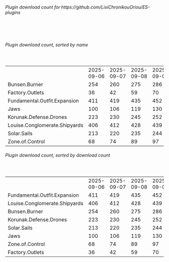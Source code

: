 <h6>Plugin download count for https://github.com/LixiChronikouOriou/ES-plugins</h6><br>
<br>
<h6>Plugin download count, sorted by name</h6><sub><sup><br>
<table>
	<tr>
		<td></td>
		<td>2025-09-06</td>
		<td>2025-09-07</td>
		<td>2025-09-08</td>
		<td>2025-09-09</td>
		<td>2025-09-10</td>
		<td>2025-09-11</td>
		<td>2025-09-12</td>
		<td>today +</td>
	</tr>
	<tr>
		<td>Bunsen.Burner</td>
		<td>254</td>
		<td>260</td>
		<td>275</td>
		<td>286</td>
		<td>299</td>
		<td>307</td>
		<td>312</td>
		<td>+ 5</td>
	</tr>
	<tr>
		<td>Factory.Outlets</td>
		<td>36</td>
		<td>42</td>
		<td>59</td>
		<td>70</td>
		<td>81</td>
		<td>90</td>
		<td>93</td>
		<td>+ 3</td>
	</tr>
	<tr>
		<td>Fundamental.Outfit.Expansion</td>
		<td>411</td>
		<td>419</td>
		<td>435</td>
		<td>452</td>
		<td>465</td>
		<td>498</td>
		<td>508</td>
		<td>+ 10</td>
	</tr>
	<tr>
		<td>Jaws</td>
		<td>100</td>
		<td>106</td>
		<td>119</td>
		<td>130</td>
		<td>141</td>
		<td>151</td>
		<td>156</td>
		<td>+ 5</td>
	</tr>
	<tr>
		<td>Korunak.Defense.Drones</td>
		<td>223</td>
		<td>230</td>
		<td>245</td>
		<td>252</td>
		<td>264</td>
		<td>276</td>
		<td>282</td>
		<td>+ 6</td>
	</tr>
	<tr>
		<td>Louise.Conglomerate.Shipyards</td>
		<td>406</td>
		<td>412</td>
		<td>428</td>
		<td>439</td>
		<td>452</td>
		<td>474</td>
		<td>481</td>
		<td>+ 7</td>
	</tr>
	<tr>
		<td>Solar.Sails</td>
		<td>213</td>
		<td>220</td>
		<td>235</td>
		<td>244</td>
		<td>255</td>
		<td>267</td>
		<td>271</td>
		<td>+ 4</td>
	</tr>
	<tr>
		<td>Zone.of.Control</td>
		<td>68</td>
		<td>74</td>
		<td>89</td>
		<td>97</td>
		<td>103</td>
		<td>109</td>
		<td>113</td>
		<td>+ 4</td>
	</tr>
</table>
</sub></sup>
<h6>Plugin download count, sorted by download count</h6><sub><sup><br>
<table>
	<tr>
		<td></td>
		<td>2025-09-06</td>
		<td>2025-09-07</td>
		<td>2025-09-08</td>
		<td>2025-09-09</td>
		<td>2025-09-10</td>
		<td>2025-09-11</td>
		<td>2025-09-12</td>
		<td>today +</td>
	</tr>
	<tr>
		<td>Fundamental.Outfit.Expansion</td>
		<td>411</td>
		<td>419</td>
		<td>435</td>
		<td>452</td>
		<td>465</td>
		<td>498</td>
		<td>508</td>
		<td>+ 10</td>
	</tr>
	<tr>
		<td>Louise.Conglomerate.Shipyards</td>
		<td>406</td>
		<td>412</td>
		<td>428</td>
		<td>439</td>
		<td>452</td>
		<td>474</td>
		<td>481</td>
		<td>+ 7</td>
	</tr>
	<tr>
		<td>Bunsen.Burner</td>
		<td>254</td>
		<td>260</td>
		<td>275</td>
		<td>286</td>
		<td>299</td>
		<td>307</td>
		<td>312</td>
		<td>+ 5</td>
	</tr>
	<tr>
		<td>Korunak.Defense.Drones</td>
		<td>223</td>
		<td>230</td>
		<td>245</td>
		<td>252</td>
		<td>264</td>
		<td>276</td>
		<td>282</td>
		<td>+ 6</td>
	</tr>
	<tr>
		<td>Solar.Sails</td>
		<td>213</td>
		<td>220</td>
		<td>235</td>
		<td>244</td>
		<td>255</td>
		<td>267</td>
		<td>271</td>
		<td>+ 4</td>
	</tr>
	<tr>
		<td>Jaws</td>
		<td>100</td>
		<td>106</td>
		<td>119</td>
		<td>130</td>
		<td>141</td>
		<td>151</td>
		<td>156</td>
		<td>+ 5</td>
	</tr>
	<tr>
		<td>Zone.of.Control</td>
		<td>68</td>
		<td>74</td>
		<td>89</td>
		<td>97</td>
		<td>103</td>
		<td>109</td>
		<td>113</td>
		<td>+ 4</td>
	</tr>
	<tr>
		<td>Factory.Outlets</td>
		<td>36</td>
		<td>42</td>
		<td>59</td>
		<td>70</td>
		<td>81</td>
		<td>90</td>
		<td>93</td>
		<td>+ 3</td>
	</tr>
</table>
</sub></sup>
